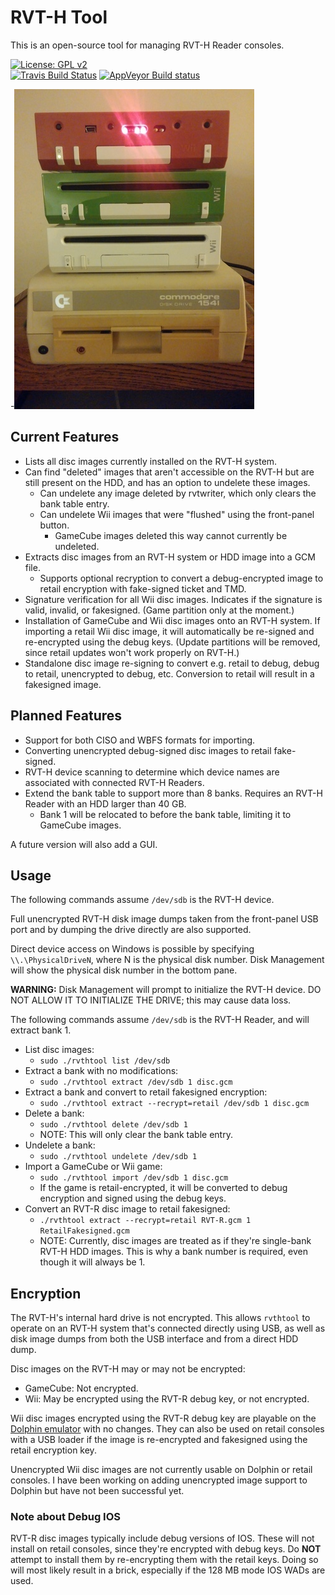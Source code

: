 # RVT-H Tool

This is an open-source tool for managing RVT-H Reader consoles.

[![License: GPL v2](https://img.shields.io/badge/License-GPL%20v2-blue.svg)](https://www.gnu.org/licenses/old-licenses/gpl-2.0.en.html)<br>
[![Travis Build Status](https://travis-ci.org/GerbilSoft/rvthtool.svg?branch=master)](https://travis-ci.org/GerbilSoft/rvthtool)
[![AppVeyor Build status](https://ci.appveyor.com/api/projects/status/l83tx6d16gqr4ov2?svg=true)](https://ci.appveyor.com/project/GerbilSoft/rvthtool/branch/master)

-![RVT-H Reader, RVT-R Reader, Wii RVL-001, and Commodore 1541C](doc/RVT.jpg)

## Current Features

* Lists all disc images currently installed on the RVT-H system.
* Can find "deleted" images that aren't accessible on the RVT-H but are still
  present on the HDD, and has an option to undelete these images.
  * Can undelete any image deleted by rvtwriter, which only clears the
    bank table entry.
  * Can undelete Wii images that were "flushed" using the front-panel button.
    * GameCube images deleted this way cannot currently be undeleted.
* Extracts disc images from an RVT-H system or HDD image into a GCM file.
  * Supports optional recryption to convert a debug-encrypted image to retail
    encryption with fake-signed ticket and TMD.
* Signature verification for all Wii disc images. Indicates if the signature
  is valid, invalid, or fakesigned. (Game partition only at the moment.)
* Installation of GameCube and Wii disc images onto an RVT-H system. If
  importing a retail Wii disc image, it will automatically be re-signed and
  re-encrypted using the debug keys. (Update partitions will be removed, since
  retail updates won't work properly on RVT-H.)
* Standalone disc image re-signing to convert e.g. retail to debug, debug
  to retail, unencrypted to debug, etc. Conversion to retail will result
  in a fakesigned image.

## Planned Features

* Support for both CISO and WBFS formats for importing.
* Converting unencrypted debug-signed disc images to retail fake-signed.
* RVT-H device scanning to determine which device names are associated with
  connected RVT-H Readers.
* Extend the bank table to support more than 8 banks. Requires an RVT-H Reader
  with an HDD larger than 40 GB.
  * Bank 1 will be relocated to before the bank table, limiting it to GameCube
    images.

A future version will also add a GUI.

## Usage

The following commands assume `/dev/sdb` is the RVT-H device.

Full unencrypted RVT-H disk image dumps taken from the front-panel USB port
and by dumping the drive directly are also supported.

Direct device access on Windows is possible by specifying `\\.\PhysicalDriveN`,
where N is the physical disk number. Disk Management will show the physical disk
number in the bottom pane.

**WARNING:** Disk Management will prompt to initialize the RVT-H device. DO NOT
ALLOW IT TO INITIALIZE THE DRIVE; this may cause data loss.

The following commands assume `/dev/sdb` is the RVT-H Reader, and will
extract bank 1.

* List disc images:
  * `sudo ./rvthtool list /dev/sdb`
* Extract a bank with no modifications:
  * `sudo ./rvthtool extract /dev/sdb 1 disc.gcm`
* Extract a bank and convert to retail fakesigned encryption:
  * `sudo ./rvthtool extract --recrypt=retail /dev/sdb 1 disc.gcm`
* Delete a bank:
  * `sudo ./rvthtool delete /dev/sdb 1`
  * NOTE: This will only clear the bank table entry.
* Undelete a bank:
  * `sudo ./rvthtool undelete /dev/sdb 1`
* Import a GameCube or Wii game:
  * `sudo ./rvthtool import /dev/sdb 1 disc.gcm`
  * If the game is retail-encrypted, it will be converted to debug encryption
    and signed using the debug keys.
* Convert an RVT-R disc image to retail fakesigned:
  * `./rvthtool extract --recrypt=retail RVT-R.gcm 1 RetailFakesigned.gcm`
  * NOTE: Currently, disc images are treated as if they're single-bank RVT-H
    HDD images. This is why a bank number is required, even though it will
    always be 1.

## Encryption

The RVT-H's internal hard drive is not encrypted. This allows `rvthtool` to
operate on an RVT-H system that's connected directly using USB, as well as
disk image dumps from both the USB interface and from a direct HDD dump.

Disc images on the RVT-H may or may not be encrypted:
* GameCube: Not encrypted.
* Wii: May be encrypted using the RVT-R debug key, or not encrypted.

Wii disc images encrypted using the RVT-R debug key are playable on the
[Dolphin emulator](https://dolphin-emu.org/) with no changes. They can also
be used on retail consoles with a USB loader if the image is re-encrypted
and fakesigned using the retail encryption key.

Unencrypted Wii disc images are not currently usable on Dolphin or retail
consoles. I have been working on adding unencrypted image support to Dolphin
but have not been successful yet.

### Note about Debug IOS

RVT-R disc images typically include debug versions of IOS. These will not
install on retail consoles, since they're encrypted with debug keys.
Do **NOT** attempt to install them by re-encrypting them with the retail
keys. Doing so will most likely result in a brick, especially if the 128 MB
mode IOS WADs are used.
